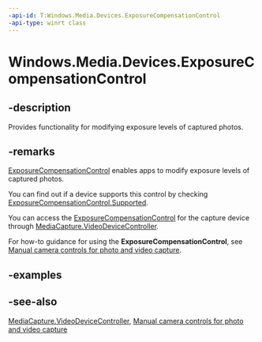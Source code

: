 ```yaml
---
-api-id: T:Windows.Media.Devices.ExposureCompensationControl
-api-type: winrt class
---
```


<!-- Class syntax.
public class ExposureCompensationControl : Windows.Media.Devices.IExposureCompensationControl
-->

# Windows.Media.Devices.ExposureCompensationControl

## -description
Provides functionality for modifying exposure levels of captured photos.

## -remarks
[ExposureCompensationControl](exposurecompensationcontrol.md) enables apps to modify exposure levels of captured photos.

You can find out if a device supports this control by checking [ExposureCompensationControl.Supported](exposurecompensationcontrol_supported.md).

You can access the [ExposureCompensationControl](exposurecompensationcontrol.md) for the capture device through [MediaCapture.VideoDeviceController](../windows.media.capture/mediacapture_videodevicecontroller.md).

For how-to guidance for using the **ExposureCompensationControl**, see [Manual camera controls for photo and video capture](https://msdn.microsoft.com/windows/uwp/audio-video-camera/capture-device-controls-for-photo-and-video-capture).

## -examples

## -see-also
[MediaCapture.VideoDeviceController](../windows.media.capture/mediacapture_videodevicecontroller.md), [Manual camera controls for photo and video capture](https://msdn.microsoft.com/windows/uwp/audio-video-camera/capture-device-controls-for-photo-and-video-capture)